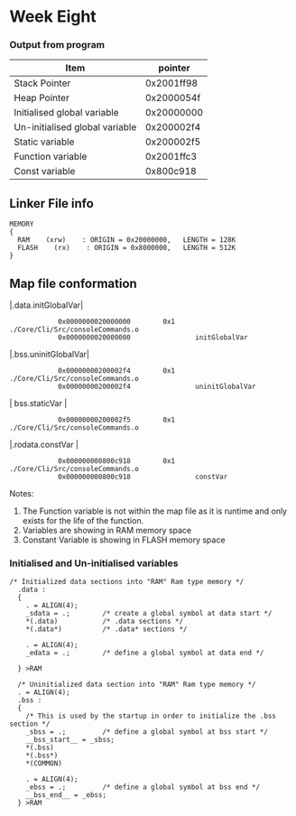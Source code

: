 # Week Eight

### Output from program

Item|pointer
-|-
Stack Pointer|0x2001ff98
Heap Pointer|		0x2000054f
Initialised global variable |		0x20000000
Un-initialised global variable |		0x200002f4
Static variable |		0x200002f5
Function variable 	|	0x2001ffc3
Const variable 	|	0x800c918

## Linker File info
```
MEMORY
{
  RAM    (xrw)    : ORIGIN = 0x20000000,   LENGTH = 128K
  FLASH    (rx)    : ORIGIN = 0x8000000,   LENGTH = 512K
}
```


## Map file conformation



|.data.initGlobalVar|

                0x0000000020000000        0x1 ./Core/Cli/Src/consoleCommands.o
                0x0000000020000000                initGlobalVar

 |.bss.uninitGlobalVar|  

                0x00000000200002f4        0x1 ./Core/Cli/Src/consoleCommands.o
                0x00000000200002f4                uninitGlobalVar               

| bss.staticVar |  

                0x00000000200002f5        0x1 ./Core/Cli/Src/consoleCommands.o

|.rodata.constVar |  

                0x000000000800c918        0x1 ./Core/Cli/Src/consoleCommands.o
                0x000000000800c918                constVar                

Notes:
1. The Function variable is not within the map file as it is runtime and only exists for the life of the function. 
2. Variables are showing in RAM memory space 
3. Constant Variable is showing in FLASH memory space

### Initialised and Un-initialised variables 

```
/* Initialized data sections into "RAM" Ram type memory */
  .data :
  {
    . = ALIGN(4);
    _sdata = .;        /* create a global symbol at data start */
    *(.data)           /* .data sections */
    *(.data*)          /* .data* sections */

    . = ALIGN(4);
    _edata = .;        /* define a global symbol at data end */

  } >RAM

  /* Uninitialized data section into "RAM" Ram type memory */
  . = ALIGN(4);
  .bss :
  {
    /* This is used by the startup in order to initialize the .bss section */
    _sbss = .;         /* define a global symbol at bss start */
    __bss_start__ = _sbss;
    *(.bss)
    *(.bss*)
    *(COMMON)

    . = ALIGN(4);
    _ebss = .;         /* define a global symbol at bss end */
    __bss_end__ = _ebss;
  } >RAM
  ```